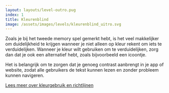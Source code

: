```yaml
---
layout: layouts/level-outro.pug
index: 1
title: Kleurenblind
image: /assets/images/levels/kleurenblind_uitro.svg
---
```


Zoals je bij het tweede memory spel gemerkt hebt, is het veel makkelijker om duidelijkheid te krijgen wanneer je niet alleen op kleur rekent om iets te verduidelijken. Wanneer je kleur wilt gebruiken om te verduidelijken, zorg dan dat je ook een alternatief hebt, zoals bijvoorbeeld een icoontje.

Het is belangrijk om te zorgen dat je genoeg contrast aanbrengt in je app of website, zodat alle gebruikers de tekst kunnen lezen en zonder probleem kunnen navigeren.

[Lees meer over kleurgebruik en richtlijnen](https://www.accessibility.nl/blog/zorg-voor-voldoende-kleurcontrast)